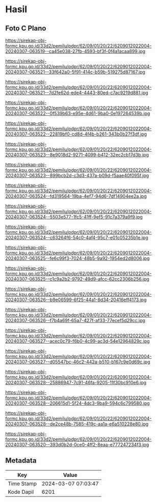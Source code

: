 # Hasil

## Foto C Plano

https://sirekap-obj-formc.kpu.go.id/33d2/pemilu/pdpr/62/09/01/20/22/6209012022004-20240307-063519--ca45e038-27fb-4593-bf3f-0f4a1acaa899.jpg

https://sirekap-obj-formc.kpu.go.id/33d2/pemilu/pdpr/62/09/01/20/22/6209012022004-20240307-063521--33f642a0-5f91-414c-b59b-519275d87167.jpg

https://sirekap-obj-formc.kpu.go.id/33d2/pemilu/pdpr/62/09/01/20/22/6209012022004-20240307-063521--7d2fe62d-ede4-4443-80ed-c7ac9219d881.jpg

https://sirekap-obj-formc.kpu.go.id/33d2/pemilu/pdpr/62/09/01/20/22/6209012022004-20240307-063522--0f539b63-e95e-4d61-9ba0-0e197264539b.jpg

https://sirekap-obj-formc.kpu.go.id/33d2/pemilu/pdpr/62/09/01/20/22/6209012022004-20240307-063522--22819bf0-cd8d-4f4b-b261-343b0b27f3df.jpg

https://sirekap-obj-formc.kpu.go.id/33d2/pemilu/pdpr/62/09/01/20/22/6209012022004-20240307-063523--8e9018d2-9271-4099-b412-32ec2cb17d3b.jpg

https://sirekap-obj-formc.kpu.go.id/33d2/pemilu/pdpr/62/09/01/20/22/6209012022004-20240307-063523--899bcb2d-c3d3-437a-b09d-f5aae40f095f.jpg

https://sirekap-obj-formc.kpu.go.id/33d2/pemilu/pdpr/62/09/01/20/22/6209012022004-20240307-063524--fd319564-19ba-4ef7-94d6-7df14904ee2a.jpg

https://sirekap-obj-formc.kpu.go.id/33d2/pemilu/pdpr/62/09/01/20/22/6209012022004-20240307-063524--5503e577-1fc5-41ff-9ef5-91c7a379a9f9.jpg

https://sirekap-obj-formc.kpu.go.id/33d2/pemilu/pdpr/62/09/01/20/22/6209012022004-20240307-063524--c63264f6-54c0-4af4-95c7-e01c05235b1e.jpg

https://sirekap-obj-formc.kpu.go.id/33d2/pemilu/pdpr/62/09/01/20/22/6209012022004-20240307-063525--fe6c99f3-7024-48b5-9a92-1954ed2d8006.jpg

https://sirekap-obj-formc.kpu.go.id/33d2/pemilu/pdpr/62/09/01/20/22/6209012022004-20240307-063525--c1c9a2b2-9792-49d9-afcc-62cc2306b256.jpg

https://sirekap-obj-formc.kpu.go.id/33d2/pemilu/pdpr/62/09/01/20/22/6209012022004-20240307-063526--b9e06599-6f25-44a1-8d34-20416eff4173.jpg

https://sirekap-obj-formc.kpu.go.id/33d2/pemilu/pdpr/62/09/01/20/22/6209012022004-20240307-063526--f7b4a69f-65a7-427f-af33-77ecef5d29cc.jpg

https://sirekap-obj-formc.kpu.go.id/33d2/pemilu/pdpr/62/09/01/20/22/6209012022004-20240307-063527--acec0c79-f6b0-4c99-ac3d-54e12964829c.jpg

https://sirekap-obj-formc.kpu.go.id/33d2/pemilu/pdpr/62/09/01/20/22/6209012022004-20240307-063527--d05547bc-46c2-442a-b510-b167c9e0d69c.jpg

https://sirekap-obj-formc.kpu.go.id/33d2/pemilu/pdpr/62/09/01/20/22/6209012022004-20240307-063528--25886947-7c91-46fa-9205-11f30bc910e6.jpg

https://sirekap-obj-formc.kpu.go.id/33d2/pemilu/pdpr/62/09/01/20/22/6209012022004-20240307-063528--206615d1-5f24-4dc3-9ba9-594c6c799580.jpg

https://sirekap-obj-formc.kpu.go.id/33d2/pemilu/pdpr/62/09/01/20/22/6209012022004-20240307-063528--de2ce48b-7585-419c-aa1a-e6a510228e80.jpg

https://sirekap-obj-formc.kpu.go.id/33d2/pemilu/pdpr/62/09/01/20/22/6209012022004-20240307-063520--393d0b2d-0ce0-4ff2-8eaa-e777247234f3.jpg


## Metadata

| Key        | Value               |
| ---------- | ------------------- |
| Time Stamp | 2024-03-07 07:03:47 |
| Kode Dapil | 6201                |



